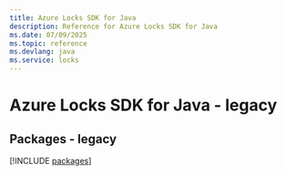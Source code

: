 ```yaml
---
title: Azure Locks SDK for Java
description: Reference for Azure Locks SDK for Java
ms.date: 07/09/2025
ms.topic: reference
ms.devlang: java
ms.service: locks
---
```

# Azure Locks SDK for Java - legacy
## Packages - legacy
[!INCLUDE [packages](locks-index.md)]